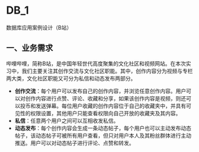 # DB_1
数据库应用案例设计（B站）

## 一、业务需求
哔哩哔哩，简称B站，是中国年轻世代高度聚集的文化社区和视频网站。在本次实习中，我们主要关注其创作交流与文化社区职能。其中，创作内容分为视频与专栏两大类，文化社区职能又可分为私信和动态发布两部分。
* __创作交流__：每个用户可以发布自己的创作内容，并浏览任意创作内容。用户可以对创作内容进行点赞、评论、收藏和分享，如果该创作内容是视频，则还可以投币和发送弹幕。每位用户收藏的创作内容位于自己的收藏夹中，并具有可见性的权限设置，其他用户只能查看权限向自己开放的收藏夹及其内容。
* __私信__：任意两个用户之间可以互相收发私信。
* __动态发布__：每个创作内容会生成一条动态帖子，每个用户也可以主动发布动态帖子，该动态帖子可被所有用户查看，但只对用户本人及其粉丝群体进行主动推送。用户可以对动态帖子进行评论、点赞和转发。

